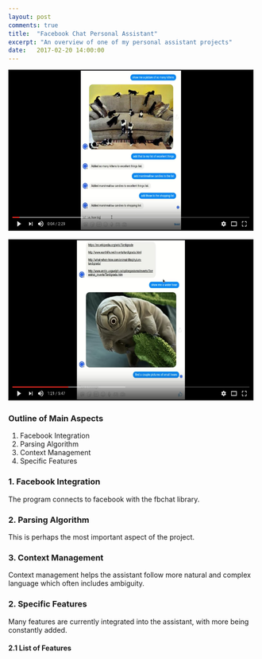 ```yaml
---
layout: post
comments: true
title:  "Facebook Chat Personal Assistant"
excerpt: "An overview of one of my personal assistant projects"
date:   2017-02-20 14:00:00
---
```


<a href="https://youtu.be/KBm4l_H2w2Q" target="_blank"><img src="https://raw.githubusercontent.com/tannerbohn/tannerbohn.github.io/master/assets/TABAISEC_youtube_2.png" alt="github" width="490" height="320" border="2" /></a>

<a href="https://youtu.be/FaXwIe6RNyg" target="_blank"><img src="https://raw.githubusercontent.com/tannerbohn/tannerbohn.github.io/master/assets/TABAISEC_youtube_1.png" alt="github" width="490" height="320" border="2" /></a>



### Outline of Main Aspects

1. Facebook Integration
2. Parsing Algorithm
3. Context Management
4. Specific Features

### 1. Facebook Integration

The program connects to facebook with the fbchat library.

### 2. Parsing Algorithm

This is perhaps the most important aspect of the project.


### 3. Context Management

Context management helps the assistant follow more natural and complex language which often includes ambiguity.


### 2. Specific Features

Many features are currently integrated into the assistant, with more being constantly added.

#### 2.1 List of Features

